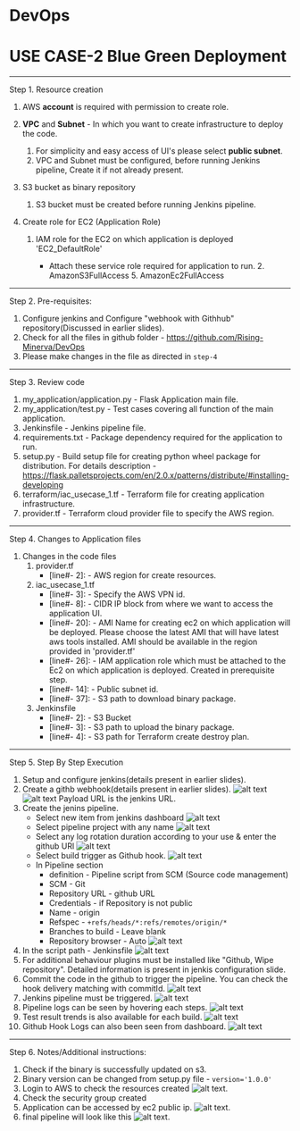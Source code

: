 # DevOps
# USE CASE-2  Blue Green Deployment
---------------------------------------
 

Step 1. Resource creation
    
 1. AWS **account** is required with permission to create role.
 
 2. **VPC** and **Subnet** - In which you want to create infrastructure to deploy the code.
    1. For simplicity and easy access of UI's please select **public subnet**. 
    2. VPC and Subnet must be configured, before running Jenkins pipeline, Create it if not already present.
 3. S3 bucket as binary repository
    1. S3 bucket must be created before running Jenkins pipeline.
 
 4. Create role for EC2 (Application Role)
    1. IAM role for the EC2 on which application is deployed 'EC2_DefaultRole'
        
       - Attach these service role required for application to run.
            2. AmazonS3FullAccess 
            5. AmazonEc2FullAccess   


---------------------------------------

Step 2. Pre-requisites:
     
1. Configure jenkins and Configure "webhook with Githhub" repository(Discussed in earlier slides).
2. Check for all the files in github folder - https://github.com/Rising-Minerva/DevOps
3. Please make changes in the file as directed in ``step-4``

---------------------------------------

Step 3. Review code

 1. my_application/application.py - Flask Application main file.
 2. my_application/test.py - Test cases covering all function of the main application. 
 3. Jenkinsfile - Jenkins pipeline file.
 4. requirements.txt - Package dependency required for the application to run.
 5. setup.py - Build setup file for creating python wheel package for distribution. For details description -https://flask.palletsprojects.com/en/2.0.x/patterns/distribute/#installing-developing
 6. terraform/iac_usecase_1.tf - Terraform file for creating application infrastructure.
 7. provider.tf - Terraform cloud provider file to specify the AWS region. 
 

---------------------------------------

Step 4. Changes to Application files

1. Changes in the code files
     1. provider.tf 
        - [line#- 2]: - AWS region for create resources.
     2. iac_usecase_1.tf 
        - [line#- 3]: - Specify the AWS VPN id.
        - [line#- 8]: - CIDR IP block from where we want to access the application UI.
        - [line#- 20]: - AMI Name for creating ec2 on which application will be deployed. Please choose the latest AMI that will have latest aws tools installed.
                         AMI should be available in the region provided in 'provider.tf'
        - [line#- 26]: - IAM application role which must be attached to the Ec2 on which application is deployed. Created in prerequisite step.
        - [line#- 14]: - Public subnet id.
        - [line#- 37]: - S3 path to download binary package.
     3. Jenkinsfile 
        - [line#- 2]: - S3 Bucket
        - [line#- 3]: -  S3 path to upload the binary package.
        - [line#- 4]: - S3 path for Terraform create destroy plan.


---------------------------------------

Step 5. Step By Step Execution
    
 1. Setup and configure jenkins(details present in earlier slides).
 2. Create a githb webhook(details present in earlier slides).
    ![alt text](../../../images/GithubWebHook.png)
    ![alt text](../../../images/GithubWebHook2.png)
    Payload URL is the jenkins URL.
 3. Create the jenins pipeline.
       - Select new item from jenkins dashboard ![alt text](../../../images/JenkinsNewItem.png)
       - Select pipeline project with any name ![alt text](../../../images/NewJenkinsPipeline.png)
       - Select any log rotation duration according to your use & enter the github URl ![alt text](../../../images/LogRotationAndGithub.png)
       - Select build trigger as Github hook. ![alt text](../../../images/BuildTriggers.png)
       - In Pipeline section 
            - definition - Pipeline script from SCM (Source code management)
            - SCM - Git
            - Repository URL - github URL
            - Credentials - if Repository is not public
            - Name - origin
            - Refspec - `+refs/heads/*:refs/remotes/origin/*`
            - Branches to build - Leave blank
            - Repository browser - Auto
             ![alt text](../../../images/SCM.png)
 4. In the script path - Jenkinsfile 
             ![alt text](../../../images/JenkinsFile.png)
 5. For additional behaviour plugins must be installed like "Github, Wipe repository". Detailed information is present in jenkis configuration slide.
 6. Commit the code in the github to trigger the pipeline. You can check the hook delivery matching with commitId.
              ![alt text](../../../images/HookRecentDelivery.png)   
 7. Jenkins pipeline must be triggered.
              ![alt text](../../../images/PipelineStatus.png) 
 8. Pipeline logs can be seen by hovering each steps.
              ![alt text](../../../images/PipelineLogs.png)
 9. Test result trends is also available for each build.
              ![alt text](../../../images/TestResultTrend.png)              
 10. Github Hook Logs can also been seen from dashboard.
             ![alt text](../../../images/HookLog.png)              
 

---------------------------------------

Step 6. Notes/Additional instructions:
    
 1. Check if the binary is successfully updated on s3.
 2. Binary version can be changed from setup.py file - `version='1.0.0'`
 3. Login to AWS to check the resources created 
             ![alt text](../../../images/ec2.png).
 4. Check the security group created
 5. Application can be accessed by ec2 public ip.
             ![alt text](../../../images/Hello.png).    
 6. final pipeline will look like this 
             ![alt text](../../../images/FinalPipeline.png).                        
    
